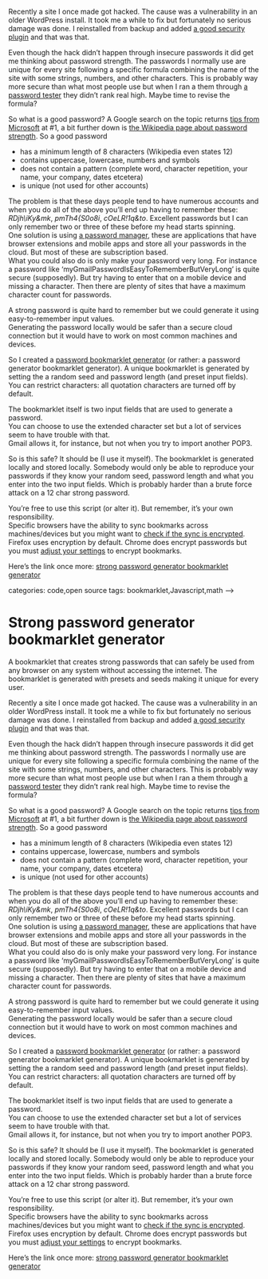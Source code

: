 <!--
  id: 2665
  date: 2014-11-11T12:21:49
  modified: 2014-11-18T21:46:59
  slug: strong-password-generator-bookmarklet
  type: post
  excerpt: <p>A bookmarklet that creates strong passwords that can safely be used from any browser on any system without accessing the internet. The bookmarklet is generated with presets and seeds making it unique for every user.</p> 
  content: <p>A bookmarklet that creates strong passwords that can safely be used from any browser on any system without accessing the internet. The bookmarklet is generated with presets and seeds making it unique for every user.</p> <p><!--more--></p> <p>Recently a site I once made got hacked. The cause was a vulnerability in an older WordPress install. It took me a while to fix but fortunately no serious damage was done. I reinstalled from backup and added <a href="https://wordpress.org/plugins/better-wp-security/" title="iThemes Security" target="_blank">a good security plugin</a> and that was that.</p> <p>Even though the hack didn&#8217;t happen through insecure passwords it did get me thinking about password strength. The passwords I normally use are unique for every site following a specific formula combining the name of the site with some strings, numbers, and other characters. This is probably way more secure than what most people use but when I ran a them through <a href="http://www.passwordmeter.com/" title="Password meter" target="_blank">a password tester</a> they didn&#8217;t rank real high. Maybe time to revise the formula?</p> <p>So what is a good password? A Google search on the topic returns <a href="http://windows.microsoft.com/en-us/windows-vista/tips-for-creating-a-strong-password" target="_blank">tips from Microsoft</a> at #1, a bit further down is <a href="http://en.wikipedia.org/wiki/Password_strength#Common_guidelines" title="guidelines" target="_blank">the Wikipedia page about password strength</a>. So a good password </p> <ul> <li>has a minimum length of 8 characters (Wikipedia even states 12)</li> <li>contains uppercase, lowercase, numbers and symbols</li> <li>does not contain a pattern (complete word, character repetition, your name, your company, dates etcetera)</li> <li>is unique (not used for other accounts)</li> </ul> <p>The problem is that these days people tend to have numerous accounts and when you do all of the above you&#8217;ll end up having to remember these: <em>RDjh\iKy&#038;mk</em>, <em>pmTh4{S0o8i</em>, <em>cOeLR!1q&#038;to</em>. Excellent passwords but I can only remember two or three of these before my head starts spinning.<br /> One solution is using <a href="http://lastpass.com" target="_blank">a password manager</a>, these are applications that have browser extensions and mobile apps and store all your passwords in the cloud. But most of these are subscription based.<br /> What you could also do is only make your password very long. For instance a password like &#8216;myGmailPasswordIsEasyToRememberButVeryLong&#8217; is quite secure (supposedly). But try having to enter that on a mobile device and missing a character. Then there are plenty of sites that have a maximum character count for passwords.</p> <p>A strong password is quite hard to remember but we could generate it using easy-to-remember input values.<br /> Generating the password locally would be safer than a secure cloud connection but it would have to work on most common machines and devices.</p> <p>So I created a <a href="http://sjeiti.github.io/Strong-password-generator-bookmarklet-generator/">password bookmarklet generator</a> (or rather: a password generator bookmarklet generator). A unique bookmarklet is generated by setting the a random seed and password length (and preset input fields).<br /> You can restrict characters: all quotation characters are turned off by default.</p> <p>The bookmarklet itself is two input fields that are used to generate a password.<br /> You can choose to use the extended character set but a lot of services seem to have trouble with that.<br /> Gmail allows it, for instance, but not when you try to import another POP3.</p> <p>So is this safe? It should be (I use it myself). The bookmarklet is generated locally and stored locally. Somebody would only be able to reproduce your passwords if they know your random seed, password length and what you enter into the two input fields. Which is probably harder than a brute force attack on a 12 char strong password.</p> <p>You&#8217;re free to use this script (or alter it). But remember, it&#8217;s your own responsibility.<br /> Specific browsers have the ability to sync bookmarks across machines/devices but you might want to <a href="http://gregoryszorc.com/blog/category/security/" target="_blank">check if the sync is encrypted</a>. Firefox uses encryption by default. Chrome does encrypt passwords but you must <a href="https://support.google.com/chrome/answer/1181035?hl=en" title="Chrome encrypted sync" target="_blank">adjust your settings</a> to encrypt bookmarks.</p> <p>Here&#8217;s the link once more: <a href="http://sjeiti.github.io/Strong-password-generator-bookmarklet-generator/">strong password generator bookmarklet generator</a></p> 
  categories: code,open source
  tags: bookmarklet,Javascript,math
-->

# Strong password generator bookmarklet generator

<p>A bookmarklet that creates strong passwords that can safely be used from any browser on any system without accessing the internet. The bookmarklet is generated with presets and seeds making it unique for every user.</p>
<p><!--more--></p>
<p>Recently a site I once made got hacked. The cause was a vulnerability in an older WordPress install. It took me a while to fix but fortunately no serious damage was done. I reinstalled from backup and added <a href="https://wordpress.org/plugins/better-wp-security/" title="iThemes Security" target="_blank">a good security plugin</a> and that was that.</p>
<p>Even though the hack didn&#8217;t happen through insecure passwords it did get me thinking about password strength. The passwords I normally use are unique for every site following a specific formula combining the name of the site with some strings, numbers, and other characters. This is probably way more secure than what most people use but when I ran a them through <a href="http://www.passwordmeter.com/" title="Password meter" target="_blank">a password tester</a> they didn&#8217;t rank real high. Maybe time to revise the formula?</p>
<p>So what is a good password? A Google search on the topic returns <a href="http://windows.microsoft.com/en-us/windows-vista/tips-for-creating-a-strong-password" target="_blank">tips from Microsoft</a> at #1, a bit further down is <a href="http://en.wikipedia.org/wiki/Password_strength#Common_guidelines" title="guidelines" target="_blank">the Wikipedia page about password strength</a>. So a good password </p>
<ul>
<li>has a minimum length of 8 characters (Wikipedia even states 12)</li>
<li>contains uppercase, lowercase, numbers and symbols</li>
<li>does not contain a pattern (complete word, character repetition, your name, your company, dates etcetera)</li>
<li>is unique (not used for other accounts)</li>
</ul>
<p>The problem is that these days people tend to have numerous accounts and when you do all of the above you&#8217;ll end up having to remember these: <em>RDjh\iKy&#038;mk</em>, <em>pmTh4{S0o8i</em>, <em>cOeLR!1q&#038;to</em>. Excellent passwords but I can only remember two or three of these before my head starts spinning.<br />
One solution is using <a href="http://lastpass.com" target="_blank">a password manager</a>, these are applications that have browser extensions and mobile apps and store all your passwords in the cloud. But most of these are subscription based.<br />
What you could also do is only make your password very long. For instance a password like &#8216;myGmailPasswordIsEasyToRememberButVeryLong&#8217; is quite secure (supposedly). But try having to enter that on a mobile device and missing a character. Then there are plenty of sites that have a maximum character count for passwords.</p>
<p>A strong password is quite hard to remember but we could generate it using easy-to-remember input values.<br />
Generating the password locally would be safer than a secure cloud connection but it would have to work on most common machines and devices.</p>
<p>So I created a <a href="http://sjeiti.github.io/Strong-password-generator-bookmarklet-generator/">password bookmarklet generator</a> (or rather: a password generator bookmarklet generator). A unique bookmarklet is generated by setting the a random seed and password length (and preset input fields).<br />
You can restrict characters: all quotation characters are turned off by default.</p>
<p>The bookmarklet itself is two input fields that are used to generate a password.<br />
You can choose to use the extended character set but a lot of services seem to have trouble with that.<br />
Gmail allows it, for instance, but not when you try to import another POP3.</p>
<p>So is this safe? It should be (I use it myself). The bookmarklet is generated locally and stored locally. Somebody would only be able to reproduce your passwords if they know your random seed, password length and what you enter into the two input fields. Which is probably harder than a brute force attack on a 12 char strong password.</p>
<p>You&#8217;re free to use this script (or alter it). But remember, it&#8217;s your own responsibility.<br />
Specific browsers have the ability to sync bookmarks across machines/devices but you might want to <a href="http://gregoryszorc.com/blog/category/security/" target="_blank">check if the sync is encrypted</a>. Firefox uses encryption by default. Chrome does encrypt passwords but you must <a href="https://support.google.com/chrome/answer/1181035?hl=en" title="Chrome encrypted sync" target="_blank">adjust your settings</a> to encrypt bookmarks.</p>
<p>Here&#8217;s the link once more: <a href="http://sjeiti.github.io/Strong-password-generator-bookmarklet-generator/">strong password generator bookmarklet generator</a></p>

